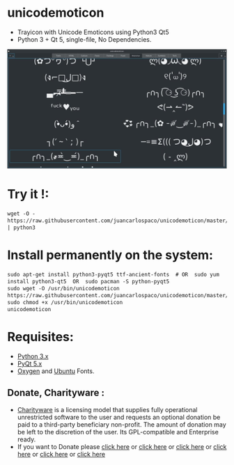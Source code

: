 unicodemoticon
==============

- Trayicon with Unicode Emoticons using Python3 Qt5
- Python 3 + Qt 5, single-file, No Dependencies.


![screenshot](https://raw.githubusercontent.com/juancarlospaco/unicodemoticon/master/temp.jpg)


# Try it !:

```
wget -O - https://raw.githubusercontent.com/juancarlospaco/unicodemoticon/master/unicodemoticon.py | python3
```

# Install permanently on the system:

```
sudo apt-get install python3-pyqt5 ttf-ancient-fonts  # OR  sudo yum install python3-qt5  OR  sudo pacman -S python-pyqt5
sudo wget -O /usr/bin/unicodemoticon https://raw.githubusercontent.com/juancarlospaco/unicodemoticon/master/unicodemoticon.py
sudo chmod +x /usr/bin/unicodemoticon
unicodemoticon
```


# Requisites:

- [Python 3.x](https://www.python.org "Python Homepage")
- [PyQt 5.x](http://www.riverbankcomputing.co.uk/software/pyqt/download5 "PyQt5 Homepage")
- [Oxygen](https://www.google.com/fonts/specimen/Oxygen) and [Ubuntu](https://www.google.com/fonts/specimen/Ubuntu) Fonts.

Donate, Charityware :
---------------------

- [Charityware](https://en.wikipedia.org/wiki/Donationware) is a licensing model that supplies fully operational unrestricted software to the user and requests an optional donation be paid to a third-party beneficiary non-profit. The amount of donation may be left to the discretion of the user. Its GPL-compatible and Enterprise ready.
- If you want to Donate please [click here](http://www.icrc.org/eng/donations/index.jsp) or [click here](http://www.atheistalliance.org/support-aai/donate) or [click here](http://www.msf.org/donate) or [click here](http://richarddawkins.net/) or [click here](http://www.supportunicef.org/) or [click here](http://www.amnesty.org/en/donate)
